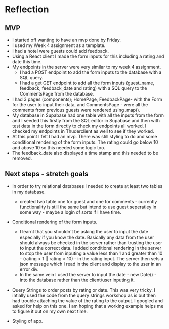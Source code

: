 # Reflection

## MVP

- I started off wanting to have an mvp done by Friday.
- I used my Week 4 assignment as a template.
- I had a hotel were guests could add feedback.
- Using a React client I made the form inputs for this including a rating and date this time.
- My endpoints in the server were very similar to my week 4 assignment.
  - I had a POST endpoint to add the form inputs to the database with a SQL query.
  - I had a get GET endpoint to add all the form inputs (guest_name, feedback, feedback_date and rating) with a SQL query to the CommentsPage from the database.
- I had 3 pages (components); HomePage, FeedbackPage- with the Form for the user to input their data, and CommentsPage - were all the comments from previous guests were rendered using .map().
- My database in Supabase had one table with all the inputs from the form and I seeded this firstly from the SQL editor in Supabase and then with test data in the form directly to check my endpoints all worked. I checked my endpoints in Thuderclient as well to see if they worked.
- At this point I felt I had an mvp. There was still styling to do and some conditional rendering of the form inputs. The rating could go below 10 and above 10 so this needed some logic too.
- The feedback_date also displayed a time stamp and this needed to be removed.

## Next steps - stretch goals

- In order to try relational databases I needed to create at least two tables in my database.

  - created two table one for guest and one for comments - currently functionality is still the same but intend to use guest seperatley in some way - maybe a login of sorts if I have time.

- Conditional rendering of the form inputs.

  - I learnt that you shouldn't be asking the user to input the date especially if you know the date. Basically any data from the user should always be checked in the server rather than trusting the user to input the correct data. I added conditional rendering in the server to stop the user from inputing a value less than 1 and greater than 10 - (rating < 1 || rating > 10) - in the rating input. The server then sets a json message which I read in the client and display to the user in an error div.
  - In the same vein I used the server to input the date - new Date() - into the database rather than the client/user inputing it.

- Query Strings to order posts by rating or date.
  This was very tricky. I intially used the code from the query strings workshop as is but then had trouble attaching the value of the rating to the output. I googled and asked for help on this one. I am hoping that a working example helps me to figure it out on my own next time.

- Styling of app.
